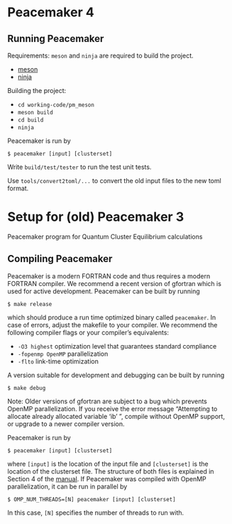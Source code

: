 # Peacemaker 4

## Running Peacemaker

Requirements:
```meson``` and ```ninja``` are required to build the project. 
* [meson](https://mesonbuild.com/)
* [ninja](https://ninja-build.org/)

Building the project:
* ```cd working-code/pm_meson```
* ```meson build```
* ```cd build```
* ```ninja```

Peacemaker is run by

```$ peacemaker [input] [clusterset]```

Write 
```build/test/tester```
to run the test unit tests.

Use
```tools/convert2toml/...```
to convert the old input files to the new toml format.

# Setup for (old) Peacemaker 3

Peacemaker program for Quantum Cluster Equilibrium calculations
## Compiling Peacemaker
Peacemaker is a modern FORTRAN code and thus requires a modern FORTRAN compiler. We recommend a recent version of gfortran which is used for active development. Peacemaker can be built by running

```$ make release```

which should produce a run time optimized binary called `peacemaker`. In case of errors, adjust the makefile to your compiler. We recommend the following compiler flags or your compiler’s equivalents:

* `-O3 highest` optimization level that guarantees standard compliance
* `-fopenmp OpenMP` parallelization
* `-flto` link-time optimization

A version suitable for development and debugging can be built by running

```$ make debug```

Note: Older versions of gfortran are subject to a bug which prevents OpenMP parallelization. If you receive the error message “Attempting to allocate already allocated variable ‘ib’ ”, compile without OpenMP support, or upgrade to a newer compiler version.

Peacemaker is run by

```$ peacemaker [input] [clusterset]```

where `[input]` is the location of the input file and `[clusterset]` is the location of the clusterset file. The structure of both files is explained in Section 4 of the [manual](manual/manual.pdf). If Peacemaker was compiled with OpenMP parallelization, it can be run in parallel by

```$ OMP_NUM_THREADS=[N] peacemaker [input] [clusterset]```

In this case, `[N]` specifies the number of threads to run with.
